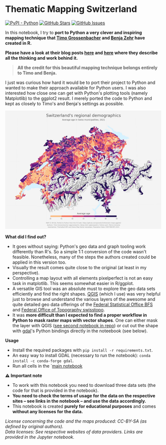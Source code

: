 # Thematic Mapping Switzerland

[![PyPI - Python](https://img.shields.io/badge/python-v3.9+-blue.svg)](https://github.com/rnckp/opendata_thematic-mapping)
[![GitHub Stars](https://img.shields.io/github/stars/rnckp/rnckp/opendata_thematic-mapping.svg)](https://github.com/rnckp/opendata_thematic-mapping)
[![GitHub Issues](https://img.shields.io/github/issues/rnckp/rnckp/opendata_thematic-mapping.svg)](https://github.com/rnckp/opendata_thematic-mapping) 


In this notebook, I try to **port to Python a very clever and inspiring mapping technique that [Timo Grossenbacher](https://timogrossenbacher.ch/) and [Benja Zehr](https://benjazehr.ch/) have created in R.** 

**Please have a look at their blog posts [here](https://timogrossenbacher.ch/2016/12/beautiful-thematic-maps-with-ggplot2-only/) and [here](https://timogrossenbacher.ch/2019/04/bivariate-maps-with-ggplot2-and-sf/) where they describe all the thinking and work behind it.** 

> **All the credit for this beautiful mapping technique belongs entirely to Timo and Benja.** 

I just was curious how hard it would be to port their project to Python and wanted to make their approach available for Python users. I was also interested how close one can get with Python's plotting tools (namely Matplotlib) to the ggplot2 result. I merely ported the code to Python and kept as closely to Timo's and Benja's settings as possible. 

![](_output/swiss_regional_demographics_2021.jpg)

**What did I find out?**

- It goes without saying: Python's geo data and graph tooling work differently than R's. So a simple 1:1 conversion of the code wasn't feasible. Nonetheless, many of the steps the authors created could be applied in this version too. 
- Visually the result comes quite close to the original (at least in my perspective).
- Controlling a map layout with all elements pixelperfect is not an easy task in matplotlib. This seems somewhat easier in R/ggplot. 
- A versatile GIS tool was an absolute must to explore the geo data sets efficiently and find the right shapes. [QGIS](https://www.qgis.org/en/site/) (which I use) was very helpful just to browse and understand the various layers of the awesome and quite detailed geo data offerings of the [Federal Statistical Office BFS](https://www.bfs.admin.ch/bfs/en/home/statistics/regional-statistics/base-maps/cartographic-bases.html) and [Federal Office of Topography swisstopo](https://www.swisstopo.admin.ch/en/geodata/maps.html). 
- It was **more difficult than I expected to find a proper workflow in Python to mask raster maps with vector shapes**. One can either mask the layer with QGIS ([see second notebook in repo](02_Mask-Raster-With-QGIS.ipynb)) or cut out the shape with [gdal](https://gdal.org/)'s Python bindings directly in the noteebook (see below).

**Usage**
- Install the required packages with `pip install -r requirements.txt`.
- An easy way to install GDAL (necessary to run the notebook): `conda install -c conda-forge gdal`.
- Run all cells in the `[main notebook](01_Thematic-Mapping.ipynb) 

**⚠️ Important note**

- To work with this notebook you need to download three data sets (the code for that is provided in the notebook). 
- **You need to check the terms of usage for the data on the respective sites – see links in the notebook – and use the data accordingly.** 
- This notebook is created **purely for educational purposes** and comes **without any licenses for the data.** 

*License concerning the code and the maps produced: CC-BY-SA (as defined by original authors).*<br>
*Data licenses: See respective websites of data providers. Links are provided in the Jupyter notebook.*

